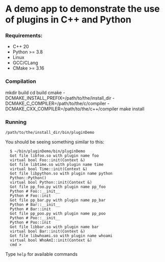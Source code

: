 A demo app to demonstrate the use of plugins in C++ and Python
==========

### Requirements:

- C++ 20
- Python >= 3.8
- Linux
- GCC/CLang
- CMake >= 3.16

### Compilation
mkdir build
cd build
cmake -DCMAKE_INSTALL_PREFIX=/path/to/the/install_dir -DCMAKE_C_COMPILER=/path/to/the/c/compiler -DCMAKE_CXX_COMPILER=/path/to/the/c++/compiler
make install

### Running
```
/path/to/the/install_dir/bin/pluginDemo
```

You should be seeing something similar to this:
```
  $ ~/bin/pluginDemo/bin/pluginDemo 
  Got file libfoo.so with plugin name foo
  virtual bool Foo::init(Context &)
  Got file libtime.so with plugin name time
  virtual bool Time::init(Context &)
  Got file libpython.so with plugin name python
  Python::Python()
  virtual bool Python::init(Context &)
  Got file pp_foo.py with plugin name pp_foo
  Python # Foo::__init__
  Python # Foo::init
  Got file pp_bar.py with plugin name pp_bar
  Python # Bar::__init__
  Python # Bar::init
  Got file pp_poo.py with plugin name pp_poo
  Python # Poo::__init__
  Python # Poo::init
  Got file libbar.so with plugin name bar
  virtual bool Bar::init(Context &)
  Got file libwhoami.so with plugin name whoami
  virtual bool WhoAmI::init(Context &)
  cmd > 
```

Type `help` for available commands
